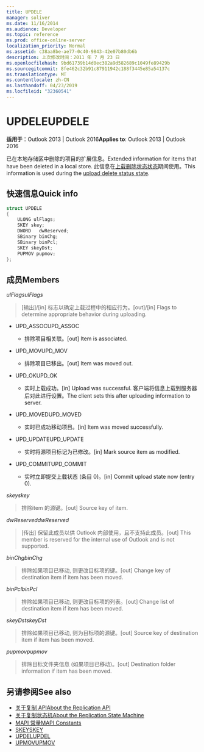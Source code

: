 ```yaml
---
title: UPDELE
manager: soliver
ms.date: 11/16/2014
ms.audience: Developer
ms.topic: reference
ms.prod: office-online-server
localization_priority: Normal
ms.assetid: c38aa8be-ae77-0c40-9843-42e07b80db6b
description: 上次修改时间：2011 年 7 月 23 日
ms.openlocfilehash: 9bd61739b14d0ec382a9d582689c1049fe89429b
ms.sourcegitcommit: 8fe462c32b91c87911942c188f3445e85a54137c
ms.translationtype: MT
ms.contentlocale: zh-CN
ms.lasthandoff: 04/23/2019
ms.locfileid: "32360541"
---
```

# <a name="updele"></a><span data-ttu-id="06253-103">UPDELE</span><span class="sxs-lookup"><span data-stu-id="06253-103">UPDELE</span></span>

<span data-ttu-id="06253-104">**适用于**：Outlook 2013 | Outlook 2016</span><span class="sxs-lookup"><span data-stu-id="06253-104">**Applies to**: Outlook 2013 | Outlook 2016</span></span> 
  
<span data-ttu-id="06253-105">已在本地存储区中删除的项目的扩展信息。</span><span class="sxs-lookup"><span data-stu-id="06253-105">Extended information for items that have been deleted in a local store.</span></span> <span data-ttu-id="06253-106">此信息在[上载删除状态状态](upload-delete-status-state.md)期间使用。</span><span class="sxs-lookup"><span data-stu-id="06253-106">This information is used during the [upload delete status state](upload-delete-status-state.md).</span></span>
  
## <a name="quick-info"></a><span data-ttu-id="06253-107">快速信息</span><span class="sxs-lookup"><span data-stu-id="06253-107">Quick info</span></span>

```cpp
struct UPDELE 
{ 
    ULONG ulFlags; 
    SKEY skey; 
    DWORD   dwReserved; 
    SBinary binChg; 
    SBinary binPcl; 
    SKEY skeyDst; 
    PUPMOV pupmov; 
};
```

## <a name="members"></a><span data-ttu-id="06253-108">成员</span><span class="sxs-lookup"><span data-stu-id="06253-108">Members</span></span>

<span data-ttu-id="06253-109">_ulFlags_</span><span class="sxs-lookup"><span data-stu-id="06253-109">_ulFlags_</span></span>
  
> <span data-ttu-id="06253-110">[输出]/[in] 标志以确定上载过程中的相应行为。</span><span class="sxs-lookup"><span data-stu-id="06253-110">[out]/[in] Flags to determine appropriate behavior during uploading.</span></span>
    
  - <span data-ttu-id="06253-111">UPD_ASSOC</span><span class="sxs-lookup"><span data-stu-id="06253-111">UPD_ASSOC</span></span>
    
    - <span data-ttu-id="06253-112">排除项目相关联。</span><span class="sxs-lookup"><span data-stu-id="06253-112">[out] Item is associated.</span></span>
    
  - <span data-ttu-id="06253-113">UPD_MOV</span><span class="sxs-lookup"><span data-stu-id="06253-113">UPD_MOV</span></span>
    
    - <span data-ttu-id="06253-114">排除项目已移出。</span><span class="sxs-lookup"><span data-stu-id="06253-114">[out] Item was moved out.</span></span>
    
  - <span data-ttu-id="06253-115">UPD_OK</span><span class="sxs-lookup"><span data-stu-id="06253-115">UPD_OK</span></span> 
    
    - <span data-ttu-id="06253-116">实时上载成功。</span><span class="sxs-lookup"><span data-stu-id="06253-116">[in] Upload was successful.</span></span> <span data-ttu-id="06253-117">客户端将信息上载到服务器后对此进行设置。</span><span class="sxs-lookup"><span data-stu-id="06253-117">The client sets this after uploading information to server.</span></span>
    
  - <span data-ttu-id="06253-118">UPD_MOVED</span><span class="sxs-lookup"><span data-stu-id="06253-118">UPD_MOVED</span></span>
    
    - <span data-ttu-id="06253-119">实时已成功移动项目。</span><span class="sxs-lookup"><span data-stu-id="06253-119">[in] Item was moved successfully.</span></span>
    
  - <span data-ttu-id="06253-120">UPD_UPDATE</span><span class="sxs-lookup"><span data-stu-id="06253-120">UPD_UPDATE</span></span>
    
    - <span data-ttu-id="06253-121">实时将源项目标记为已修改。</span><span class="sxs-lookup"><span data-stu-id="06253-121">[in] Mark source item as modified.</span></span>
    
  - <span data-ttu-id="06253-122">UPD_COMMIT</span><span class="sxs-lookup"><span data-stu-id="06253-122">UPD_COMMIT</span></span>
    
    - <span data-ttu-id="06253-123">实时立即提交上载状态 (条目 0)。</span><span class="sxs-lookup"><span data-stu-id="06253-123">[in] Commit upload state now (entry 0).</span></span>
    
<span data-ttu-id="06253-124">_skey_</span><span class="sxs-lookup"><span data-stu-id="06253-124">_skey_</span></span>
  
> <span data-ttu-id="06253-125">排除item 的源键。</span><span class="sxs-lookup"><span data-stu-id="06253-125">[out] Source key of item.</span></span>
    
<span data-ttu-id="06253-126">_dwReserved_</span><span class="sxs-lookup"><span data-stu-id="06253-126">_dwReserved_</span></span>
  
> <span data-ttu-id="06253-127">[传出] 保留此成员以供 Outlook 内部使用，且不支持此成员。</span><span class="sxs-lookup"><span data-stu-id="06253-127">[out] This member is reserved for the internal use of Outlook and is not supported.</span></span>
    
<span data-ttu-id="06253-128">_binChg_</span><span class="sxs-lookup"><span data-stu-id="06253-128">_binChg_</span></span>
  
> <span data-ttu-id="06253-129">排除如果项目已移动, 则更改目标项的键。</span><span class="sxs-lookup"><span data-stu-id="06253-129">[out] Change key of destination item if item has been moved.</span></span>
    
<span data-ttu-id="06253-130">_binPcl_</span><span class="sxs-lookup"><span data-stu-id="06253-130">_binPcl_</span></span>
  
> <span data-ttu-id="06253-131">排除如果项目已移动, 则更改目标项的列表。</span><span class="sxs-lookup"><span data-stu-id="06253-131">[out] Change list of destination item if item has been moved.</span></span>
    
<span data-ttu-id="06253-132">_skeyDst_</span><span class="sxs-lookup"><span data-stu-id="06253-132">_skeyDst_</span></span>
  
> <span data-ttu-id="06253-133">排除如果项目已移动, 则为目标项的源键。</span><span class="sxs-lookup"><span data-stu-id="06253-133">[out] Source key of destination item if item has been moved.</span></span>
    
<span data-ttu-id="06253-134">_pupmov_</span><span class="sxs-lookup"><span data-stu-id="06253-134">_pupmov_</span></span>
  
> <span data-ttu-id="06253-135">排除目标文件夹信息 (如果项目已移动)。</span><span class="sxs-lookup"><span data-stu-id="06253-135">[out] Destination folder information if item has been moved.</span></span>
    
## <a name="see-also"></a><span data-ttu-id="06253-136">另请参阅</span><span class="sxs-lookup"><span data-stu-id="06253-136">See also</span></span>

- [<span data-ttu-id="06253-137">关于复制 API</span><span class="sxs-lookup"><span data-stu-id="06253-137">About the Replication API</span></span>](about-the-replication-api.md) 
- [<span data-ttu-id="06253-138">关于复制状态机</span><span class="sxs-lookup"><span data-stu-id="06253-138">About the Replication State Machine</span></span>](about-the-replication-state-machine.md)
- [<span data-ttu-id="06253-139">MAPI 常量</span><span class="sxs-lookup"><span data-stu-id="06253-139">MAPI Constants</span></span>](mapi-constants.md)
- [<span data-ttu-id="06253-140">SKEY</span><span class="sxs-lookup"><span data-stu-id="06253-140">SKEY</span></span>](skey.md)
- [<span data-ttu-id="06253-141">UPDEL</span><span class="sxs-lookup"><span data-stu-id="06253-141">UPDEL</span></span>](updel.md)
- [<span data-ttu-id="06253-142">UPMOV</span><span class="sxs-lookup"><span data-stu-id="06253-142">UPMOV</span></span>](upmov.md)


